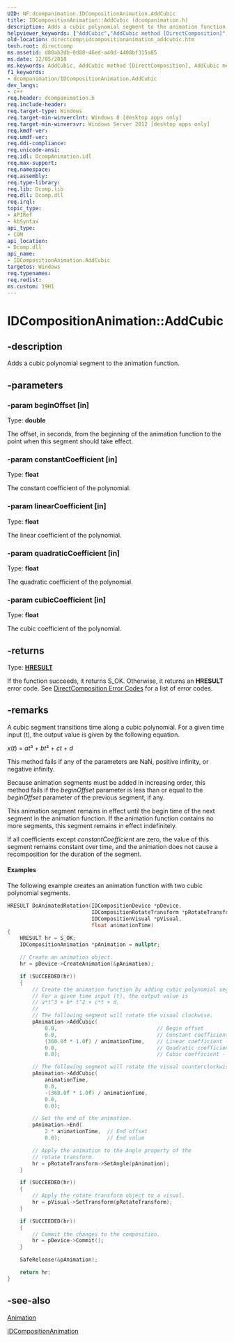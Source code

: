 ```yaml
---
UID: NF:dcompanimation.IDCompositionAnimation.AddCubic
title: IDCompositionAnimation::AddCubic (dcompanimation.h)
description: Adds a cubic polynomial segment to the animation function.
helpviewer_keywords: ["AddCubic","AddCubic method [DirectComposition]","AddCubic method [DirectComposition]","IDCompositionAnimation interface","IDCompositionAnimation interface [DirectComposition]","AddCubic method","IDCompositionAnimation.AddCubic","IDCompositionAnimation::AddCubic","dcompanimation/IDCompositionAnimation::AddCubic","directcomp.idcompositionanimation_addcubic"]
old-location: directcomp\idcompositionanimation_addcubic.htm
tech.root: directcomp
ms.assetid: d80ab2db-0d88-46ed-a40d-4408bf315a85
ms.date: 12/05/2018
ms.keywords: AddCubic, AddCubic method [DirectComposition], AddCubic method [DirectComposition],IDCompositionAnimation interface, IDCompositionAnimation interface [DirectComposition],AddCubic method, IDCompositionAnimation.AddCubic, IDCompositionAnimation::AddCubic, dcompanimation/IDCompositionAnimation::AddCubic, directcomp.idcompositionanimation_addcubic
f1_keywords:
- dcompanimation/IDCompositionAnimation.AddCubic
dev_langs:
- c++
req.header: dcompanimation.h
req.include-header: 
req.target-type: Windows
req.target-min-winverclnt: Windows 8 [desktop apps only]
req.target-min-winversvr: Windows Server 2012 [desktop apps only]
req.kmdf-ver: 
req.umdf-ver: 
req.ddi-compliance: 
req.unicode-ansi: 
req.idl: DcompAnimation.idl
req.max-support: 
req.namespace: 
req.assembly: 
req.type-library: 
req.lib: Dcomp.lib
req.dll: Dcomp.dll
req.irql: 
topic_type:
- APIRef
- kbSyntax
api_type:
- COM
api_location:
- Dcomp.dll
api_name:
- IDCompositionAnimation.AddCubic
targetos: Windows
req.typenames: 
req.redist: 
ms.custom: 19H1
---
```


# IDCompositionAnimation::AddCubic


## -description


Adds a cubic polynomial segment to the animation function.


## -parameters




### -param beginOffset [in]

Type: <b>double</b>

The offset, in seconds, from the beginning of the animation function to the point when this segment should take effect.


### -param constantCoefficient [in]

Type: <b>float</b>

The constant coefficient of the polynomial.


### -param linearCoefficient [in]

Type: <b>float</b>

The linear coefficient of the polynomial.


### -param quadraticCoefficient [in]

Type: <b>float</b>

The quadratic coefficient of the polynomial.


### -param cubicCoefficient [in]

Type: <b>float</b>

The cubic coefficient of the polynomial.


## -returns



Type: <b><a href="https://docs.microsoft.com/windows/desktop/WinProg/windows-data-types">HRESULT</a></b>

If the function succeeds, it returns S_OK. Otherwise, it returns an <b>HRESULT</b> error code. See <a href="https://docs.microsoft.com/windows/desktop/directcomp/directcomposition-error-codes">DirectComposition Error Codes</a>  for a list of error codes.




## -remarks



A cubic segment transitions time along a cubic polynomial.  For a given time input (t), the output value is given by the following equation.



<i>x</i>(<i>t</i>) = <i>at</i>³ + <i>bt</i>² + <i>ct</i> + <i>d</i>

This method fails if any of the parameters are NaN, positive infinity, or negative infinity.

Because animation segments must be added in increasing order, this method fails if the <i>beginOffset</i> parameter is less than or equal to the <i>beginOffset</i> parameter of the previous segment, if any.

This animation segment remains in effect until the begin time of the next segment in the animation function. If the animation function contains no more segments, this segment remains in effect indefinitely. 

If all coefficients except <i>constantCoefficient</i>  are zero, the value of this segment remains constant over time, and the animation does not cause a recomposition for the duration of the segment.


#### Examples

The following example creates an animation function with two cubic polynomial segments.


```cpp
HRESULT DoAnimatedRotation(IDCompositionDevice *pDevice,
                           IDCompositionRotateTransform *pRotateTransform,
                           IDCompositionVisual *pVisual, 
                           float animationTime) 
{
    HRESULT hr = S_OK;
    IDCompositionAnimation *pAnimation = nullptr;

    // Create an animation object. 
    hr = pDevice->CreateAnimation(&pAnimation);

    if (SUCCEEDED(hr)) 
    {
        // Create the animation function by adding cubic polynomial segments.
        // For a given time input (t), the output value is
        // a*t^3 + b* t^2 + c*t + d.
        // 
        // The following segment will rotate the visual clockwise.
        pAnimation->AddCubic(
            0.0,                                // Begin offset
            0.0,                                // Constant coefficient - d
            (360.0f * 1.0f) / animationTime,    // Linear coefficient - c
            0.0,                                // Quadratic coefficient - b
            0.0);                               // Cubic coefficient - a

        // The following segment will rotate the visual counterclockwise.
        pAnimation->AddCubic(
            animationTime,
            0.0,
            -(360.0f * 1.0f) / animationTime,
            0.0,
            0.0);

        // Set the end of the animation.
        pAnimation->End(
            2 * animationTime,  // End offset
            0.0);               // End value

        // Apply the animation to the Angle property of the
        // rotate transform. 
        hr = pRotateTransform->SetAngle(pAnimation);
    }

    if (SUCCEEDED(hr))
    {
        // Apply the rotate transform object to a visual.
        hr = pVisual->SetTransform(pRotateTransform);
    }

    if (SUCCEEDED(hr))
    {
        // Commit the changes to the composition.
        hr = pDevice->Commit();
    }

    SafeRelease(&pAnimation);

    return hr;
}

```





## -see-also




<a href="https://docs.microsoft.com/windows/desktop/directcomp/animation">Animation</a>



<a href="https://docs.microsoft.com/windows/desktop/api/dcompanimation/nn-dcompanimation-idcompositionanimation">IDCompositionAnimation</a>
 

 

